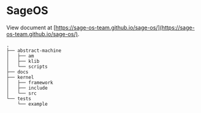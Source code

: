 # SageOS

View document at [https://sage-os-team.github.io/sage-os/](https://sage-os-team.github.io/sage-os/).

```
.
├── abstract-machine
│   ├── am
│   ├── klib
│   └── scripts
├── docs
├── kernel
│   ├── framework
│   ├── include
│   └── src
└── tests
    └── example
```